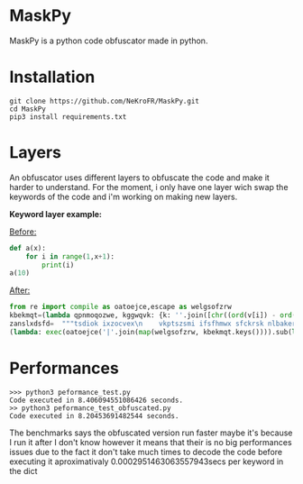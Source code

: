 # MaskPy

MaskPy is a python code obfuscator made in python.

# Installation

```
git clone https://github.com/NeKroFR/MaskPy.git
cd MaskPy
pip3 install requirements.txt
```

# Layers

An obfuscator uses different layers to obfuscate the code and make it harder to understand.
For the moment, i only have one layer wich swap the keywords of the code and i'm working on making new layers.

**Keyword layer example:**

<ins>Before:</ins>
```py
def a(x):
    for i in range(1,x+1):
        print(i)
a(10)
```
<ins>After:</ins>
```py
from re import compile as oatoejce,escape as welgsofzrw
kbekmqt=(lambda qpnmoqozwe, kggwqvk: {k: ''.join([chr((ord(v[i]) - ord(kggwqvk[i % len(kggwqvk)])) % 256) for i in range(len(v))]) for k, v in qpnmoqozwe.items()})({'tsdiok': 'ÑÉß', 'ixzocvex': 'Î\x8cñ\x9f¥', 'vkptszsmi': 'ÓÓë', 'ifsfhmwx': 'Ö', 'sfckrsk': 'ÖÒ', 'nlbakerd': 'ßÅçÝÐ¡ª\x8eæ¡\x9d\x90£', 'vuxhhl': 'ÝÖâäß¡â\x8b', 'jszzsw': 'Î\x8cª¦\x94'},'mdyvkyybnvlgiirc')
zanslxdsfd=  """tsdiok ixzocvex\n    vkptszsmi ifsfhmwx sfckrsk nlbakerd\n        vuxhhl\njszzsw\n"""
(lambda: exec(oatoejce('|'.join(map(welgsofzrw, kbekmqt.keys()))).sub(lambda match: kbekmqt[match.group(0)], zanslxdsfd)))()
```
# Performances

```
>>> python3 peformance_test.py 
Code executed in 8.406094551086426 seconds.
>> python3 peformance_test_obfuscated.py 
Code executed in 8.20453691482544 seconds.
```
The benchmarks says the obfuscated version run faster maybe it's because I run it after I don't know however it means that their is no big performances issues due to the fact it don't take much times to decode the code before executing it aproximativaly 0.0002951463063557943secs per keyword in the dict

